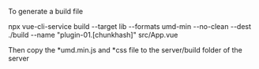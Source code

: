 To generate a build file

npx vue-cli-service build --target lib --formats umd-min --no-clean --dest ./build --name "plugin-01.[chunkhash]" src/App.vue

Then copy the *umd.min.js and *css file to the server/build folder of the server